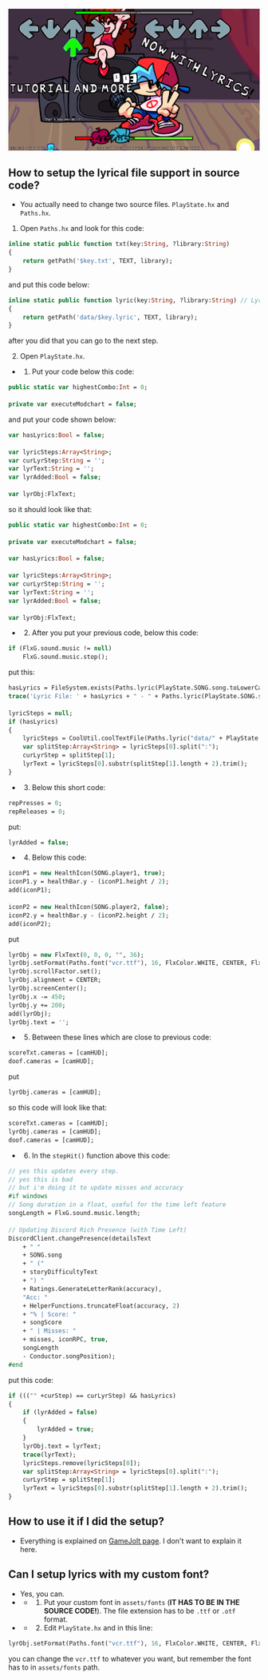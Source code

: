 ![GameJolt Thumbanil](art/madeInPaintNet/thumbnail.png)
## How to setup the lyrical file support in source code?
- You actually need to change two source files. `PlayState.hx` and `Paths.hx`.
1. Open `Paths.hx` and look for this code:
```haxe
inline static public function txt(key:String, ?library:String)
{
	return getPath('$key.txt', TEXT, library);
}
```
and put this code below:
```haxe
inline static public function lyric(key:String, ?library:String) // Lyrical files
{
	return getPath('data/$key.lyric', TEXT, library);
}
```
after you did that you can go to the next step.

2. Open `PlayState.hx`.
- 1. Put your code below this code:
```haxe
public static var highestCombo:Int = 0;

private var executeModchart = false;
```
and put your code shown below:
```haxe
var hasLyrics:Bool = false;

var lyricSteps:Array<String>;
var curLyrStep:String = '';
var lyrText:String = '';
var lyrAdded:Bool = false;

var lyrObj:FlxText;
```
so it should look like that:
```haxe
public static var highestCombo:Int = 0;

private var executeModchart = false;

var hasLyrics:Bool = false;

var lyricSteps:Array<String>;
var curLyrStep:String = '';
var lyrText:String = '';
var lyrAdded:Bool = false;

var lyrObj:FlxText;
```
- 2. After you put your previous code, below this code:
```haxe
if (FlxG.sound.music != null)
	FlxG.sound.music.stop();
```
put this:
```haxe
hasLyrics = FileSystem.exists(Paths.lyric(PlayState.SONG.song.toLowerCase()  + "/lyrics"));
trace('Lyric File: ' + hasLyrics + " - " + Paths.lyric(PlayState.SONG.song.toLowerCase() + "/lyrics"));

lyricSteps = null;
if (hasLyrics)
{
	lyricSteps = CoolUtil.coolTextFile(Paths.lyric("data/" + PlayState.SONG.song.toLowerCase() + "/lyrics"));
	var splitStep:Array<String> = lyricSteps[0].split(":");
	curLyrStep = splitStep[1];
	lyrText = lyricSteps[0].substr(splitStep[1].length + 2).trim();
}
```
- 3. Below this short code:
```haxe
repPresses = 0;
repReleases = 0;
```
put:
```haxe
lyrAdded = false;
```
- 4. Below this code:
```haxe
iconP1 = new HealthIcon(SONG.player1, true);
iconP1.y = healthBar.y - (iconP1.height / 2);
add(iconP1);

iconP2 = new HealthIcon(SONG.player2, false);
iconP2.y = healthBar.y - (iconP2.height / 2);
add(iconP2);
```
put
```haxe
lyrObj = new FlxText(0, 0, 0, "", 36);
lyrObj.setFormat(Paths.font("vcr.ttf"), 16, FlxColor.WHITE, CENTER, FlxTextBorderStyle.OUTLINE,FlxColor.BLACK); // You can change the font to whatever you want, just put it to assets/fonts path.
lyrObj.scrollFactor.set();
lyrObj.alignment = CENTER;
lyrObj.screenCenter();
lyrObj.x -= 450;
lyrObj.y += 200;
add(lyrObj);
lyrObj.text = '';
```
- 5. Between these lines which are close to previous code:
```haxe
scoreTxt.cameras = [camHUD];
doof.cameras = [camHUD];
```
put
```haxe
lyrObj.cameras = [camHUD];
```
so this code will look like that:
```haxe
scoreTxt.cameras = [camHUD];
lyrObj.cameras = [camHUD];
doof.cameras = [camHUD];
```
- 6. In the `stepHit()` function above this code:
```haxe
// yes this updates every step.
// yes this is bad
// but i'm doing it to update misses and accuracy
#if windows
// Song duration in a float, useful for the time left feature
songLength = FlxG.sound.music.length;

// Updating Discord Rich Presence (with Time Left)
DiscordClient.changePresence(detailsText
	+ " "
	+ SONG.song
	+ " ("
	+ storyDifficultyText
	+ ") "
	+ Ratings.GenerateLetterRank(accuracy),
	"Acc: "
	+ HelperFunctions.truncateFloat(accuracy, 2)
	+ "% | Score: "
	+ songScore
	+ " | Misses: "
	+ misses, iconRPC, true,
	songLength
	- Conductor.songPosition);
#end
```
put this code:
```haxe
if ((("" +curStep) == curLyrStep) && hasLyrics)
{
	if (lyrAdded = false)
	{
		lyrAdded = true;
	}
	lyrObj.text = lyrText;
	trace(lyrText);
	lyricSteps.remove(lyricSteps[0]);
	var splitStep:Array<String> = lyricSteps[0].split(":");
	curLyrStep = splitStep[1];
	lyrText = lyricSteps[0].substr(splitStep[1].length + 2).trim();
}
```
## How to use it if I did the setup?
- Everything is explained on [GameJolt page](https://gamejolt.com/games/fnf_lyrics_moment/674546). I don't want to explain it here.
## Can I setup lyrics with my custom font?
- Yes, you can.
- - 1. Put your custom font in `assets/fonts` (**IT HAS TO BE IN THE SOURCE CODE!**). The file extension has to be `.ttf` or `.otf` format.
- - 2. Edit `PlayState.hx` and in this line:
```haxe
lyrObj.setFormat(Paths.font("vcr.ttf"), 16, FlxColor.WHITE, CENTER, FlxTextBorderStyle.OUTLINE,FlxColor.BLACK);
```
you can change the `vcr.ttf` to whatever you want, but remember the font has to in `assets/fonts` path.